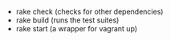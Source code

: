 - rake check (checks for other dependencies)
- rake build (runs the test suites)
- rake start (a wrapper for vagrant up)

